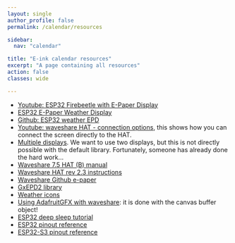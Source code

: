 ```yaml
---
layout: single
author_profile: false
permalink: /calendar/resources

sidebar:
  nav: "calendar"

title: "E-ink calendar resources"
excerpt: "A page containing all resources"
action: false
classes: wide

---
```

- [Youtube: ESP32 Firebeetle with E-Paper Display](https://youtu.be/_QKqulZvJ2E?feature=shared)
- [ESP32 E-Paper Weather Display](https://www.hackster.io/lmarzen/esp32-e-paper-weather-display-a2f444)
- [Github: ESP32 weather EPD](https://github.com/lmarzen/esp32-weather-epd)
- [Youtube: waveshare HAT - connection options](https://youtu.be/f4yoYbSWctI?feature=shared), this shows how you can connect the screen directly to the HAT.
- [Multiple displays](https://forum.arduino.cc/t/gxepd_multidisplayexample-ino-two-e-ink-displays-and-animation/671314). We want to use two displays, but this is not directly possible with the default library. Fortunately, someone has already done the hard work...
- [Waveshare 7.5 HAT (B) manual](https://www.waveshare.com/wiki/7.5inch_e-Paper_HAT_(B))
- [Waveshare HAT rev 2.3 instructions](https://www.waveshare.com/wiki/E-Paper_Driver_HAT)
- [Waveshare Github e-paper](https://github.com/waveshareteam/e-Paper)
- [GxEPD2 library](https://github.com/ZinggJM/GxEPD2)
- [Weather icons](https://github.com/erikflowers/weather-icons)
- [Using AdafruitGFX with waveshare](https://github.com/tomekness/waveshare_Epd5in83b-adafruitGFX/blob/main/arduino_codeExample/arduino_codeExample.ino): it is done with the canvas buffer object!
- [ESP32 deep sleep tutorial](https://randomnerdtutorials.com/esp32-deep-sleep-arduino-ide-wake-up-sources/)
- [ESP32 pinout reference](https://randomnerdtutorials.com/esp32-pinout-reference-gpios/)
- [ESP32-S3 pinout reference](https://randomnerdtutorials.com/esp32-s3-devkitc-pinout-guide/)
